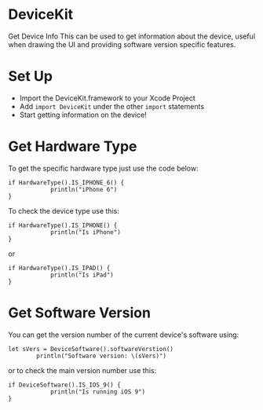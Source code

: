 # DeviceKit
Get Device Info
This can be used to get information about the device, useful when drawing the UI and providing software version specific features.

# Set Up
- Import the DeviceKit.framework to your Xcode Project
- Add ```import DeviceKit``` under the other ```import``` statements
- Start getting information on the device!

# Get Hardware Type
To get the specific hardware type just use the code below:
```
if HardwareType().IS_IPHONE_6() {
            println("iPhone 6")
}
```
To check the device type use this: 
```
if HardwareType().IS_IPHONE() {
            println("Is iPhone")
}
```
or
```
if HardwareType().IS_IPAD() {
            println("Is iPad")
}
```

# Get Software Version

You can get the version number of the current device's software using:
```
let sVers = DeviceSoftware().softwareVerstion()
        println("Software version: \(sVers)")
```

or to check the main version number use this:
```
if DeviceSoftware().IS_IOS_9() {
            println("Is running iOS 9")            
}
```
